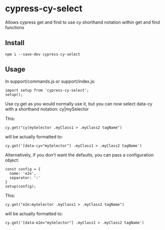 # cypress-cy-select
Allows cypress get and find to use cy shorthand notation within get and find functions

## Install

```
npm i --save-dev cypress-cy-select
```

## Usage

In support/commands.js or support/index.js:

```
import setup from 'cypress-cy-select';
setup();
```

Use cy.get as you would normally use it, but you can now select data-cy with a shorthand notation: cy|mySelector


This:
```
cy.get("cy|mySelector .myClass1 > .myClass2 tagName")
```

will be actually formatted to:
```
cy.get('[data-cy="mySelector"] .myClass1 > .myClass2 tagName')
```


Alternatively, if you don't want the defaults, you can pass a configuration object:

```
const config = {
  name: 'e2e',
  separator: ':'
}
setup(config);
```

This:
```
cy.get("e2e:mySelector .myClass1 > .myClass2 tagName")
```

will be actually formatted to:
```
cy.get('[data-e2e="mySelector"] .myClass1 > .myClass2 tagName')
```


